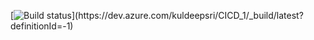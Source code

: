 [![Build status](https://dev.azure.com/kuldeepsri/CICD_1/_apis/build/status/CICD_1-ASP.NET%20Core%20(.NET%20Framework)-CI)](https://dev.azure.com/kuldeepsri/CICD_1/_build/latest?definitionId=-1)
